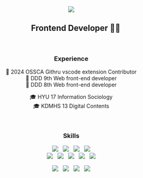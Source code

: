 <div id="user-content-toc" align="center">
  <img src="https://capsule-render.vercel.app/api?type=venom&color=0:a9cef8,100:fdcdf2&fontColor=5c545b&height=200&section=header&text=minjeong&fontSize=90" />
  
  <ul style="list-style: none;">
    <summary>
      <h2>Frontend Developer 🐰🤍</h2>
    </summary>
  </ul>
  
  <br/>
  
  <h3>Experience</h3>
  <p>
    🚀 2024 OSSCA Githru vscode extension Contributor<br/>
    🚀 DDD 9th Web front-end developer<br/>
    🚀 DDD 8th Web front-end developer<br/>
  </p>
  <p>
    🎓 HYU 17 Information Sociology<br/>
    🎓 KDMHS 13 Digital Contents<br/>
  </p>
  
  <br/>
  
  <h3>Skills</h3>

  <p>
    <img src="https://img.shields.io/badge/JavaScript-a9cef8?style=flat&logo=javascript&logoColor=white"/>&nbsp;&nbsp;
    <img src="https://img.shields.io/badge/TypeScript-a9cef8?style=flat&logo=typescript&logoColor=white"/>&nbsp;&nbsp;
    <img src="https://img.shields.io/badge/React-a9cef8?style=flat&logo=react&logoColor=white"/>&nbsp;&nbsp;
    <img src="https://img.shields.io/badge/Vue.js-a9cef8?style=flat&logo=vue.js&logoColor=white"/><br/>
    <img src="https://img.shields.io/badge/TanStack%20Query-a9cef8?style=flat&logo=reactquery&logoColor=white"/>&nbsp;&nbsp;
    <img src="https://img.shields.io/badge/Vuex-a9cef8?style=flat&logo=vue.js&logoColor=white"/>&nbsp;&nbsp;
    <img src="https://img.shields.io/badge/jQuery-a9cef8?style=flat&logo=jquery&logoColor=white"/>&nbsp;&nbsp;
    <img src="https://img.shields.io/badge/Sass-a9cef8?style=flat&logo=sass&logoColor=white"/>&nbsp;&nbsp;
    <img src="https://img.shields.io/badge/styled--components-a9cef8?style=flat&logo=styled-components&logoColor=white"/>
  </p>
  <p>
    <img src="https://img.shields.io/badge/Git-fdcdf2?style=flat&logo=git&logoColor=white"/>&nbsp;&nbsp;
    <img src="https://img.shields.io/badge/Figma-fdcdf2?style=flat&logo=figma&logoColor=white"/>&nbsp;&nbsp;
    <img src="https://img.shields.io/badge/Notion-fdcdf2?style=flat&logo=notion&logoColor=white"/>&nbsp;&nbsp;
    <img src="https://img.shields.io/badge/Slack-fdcdf2?style=flat&logo=slack&logoColor=white"/>
  </p>
</div>
